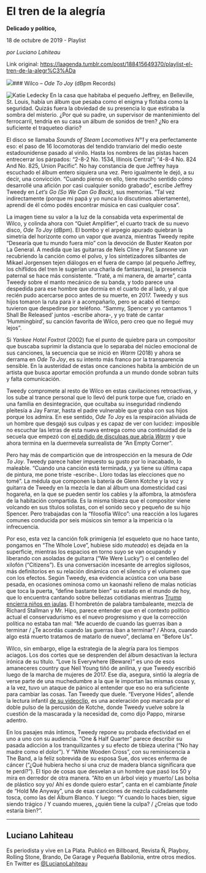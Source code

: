 # El tren de la alegría

**Delicado y político,**

18 de octubre de 2019 - Playlist

_por Luciano Lahiteau_

Link original: https://laagenda.tumblr.com/post/188415649370/playlist-el-tren-de-la-alegr%C3%ADa

![](https://64.media.tumblr.com/0821d1e0514a51bb8e8335094acc3cfd/f306ad28f3979512-e6/s500x750/e0d725dd6459b5d9d6992ce11c1ab6c2b0925417.jpg)### Wilco – *Ode To Joy* (dBpm Records)

![Katie Ledecky](https://64.media.tumblr.com/61aed01c8efa5f9d16f6d5073a8c1cb8/f306ad28f3979512-6d/s400x600/61cb400d6d52863bb3b7522d2ac085ab3e2399a3.jpg)
En la casa que habitaba el pequeño Jeffrey, en Belleville, St. Louis, había un álbum que pesaba como el enigma y flotaba como la seguridad. Quizás fuera la obviedad de su presencia lo que estiraba la sombra del misterio. ¿Por qué su padre, un supervisor de mantenimiento del ferrocarril, tendría en su casa un álbum de sonidos de tren? ¿No era suficiente el traqueteo diario?

El disco se llamaba *Sounds of Steam Locomotives N°1* y era perfectamente eso: el paso de 16 locomotoras del tendido tranviario del medio oeste estadounidense pasado al vinilo. Hasta los nombres de las pistas hacen entrecerrar los párpados: “2-8-2 No. 1534, Illinois Central”; “4-8-4 No. 824 And No. 825, Union Pacific”. No hay constancia de que Jeffrey haya escuchado el álbum entero siquiera una vez. Pero igualmente le dejó, a su decir, una convicción. “Cuando pienso en ello, tiene mucho sentido cómo desarrollé una afición por casi cualquier sonido grabado”, escribe Jeffrey Tweedy en *Let’s Go (So We Can Go Back)*, sus memorias. “Tal vez indirectamente (porque mi papá y yo nunca lo discutimos abiertamente), aprendí de él cómo podés encontrar música en casi cualquier cosa”. 

La imagen tiene su valor a la luz de la consabida veta experimental de Wilco, y colinda ahora con “Quiet Amplifier”, el cuarto track de su nuevo disco, *Ode To Joy* (dBpm). El bombo y el arpegio apurado quiebran la simetría del horizonte como un vapor que avanza, mientras Tweedy repite “Desearía que tu mundo fuera mío” con la devoción de Buster Keaton por La General. A medida que las guitarras de Nels Cline y Pat Sansone van recubriendo la canción como el polvo, y los sintetizadores silbantes de Mikael Jorgensen tejen diálogos en el fuera de campo (al pequeño Jeffrey, los chiflidos del tren le sugerían una charla de fantasmas), la presencia paternal se hace más consistente. “Traté, a mi manera, de amarte”, canta Tweedy sobre el manto mecánico de su banda, y todo parece una despedida para ese hombre que dormía en el cuarto de al lado, y al que recién pudo acercarse poco antes de su muerte, en 2017. Tweedy y sus hijos tomaron la ruta para ir a acompañarlo, pero se acabó el tiempo: tuvieron que despedirse por teléfono. “Sammy, Spencer y yo cantamos ‘I Shall Be Released’ juntos -escribe ahora-, y yo traté de cantar ‘Hummingbird’, su canción favorita de Wilco, pero creo que no llegué muy lejos”.

Si *Yankee Hotel Foxtrot* (2002) fue el punto de quiebre para un compositor que buscaba suprimir la distancia que lo separaba del núcleo emocional de sus canciones, la secuencia que se inició en *Warm* (2018) y ahora se derrama en *Ode To Joy*, es su intento más franco por la transparencia sensible. En la austeridad de estas once canciones habita la ambición de un artista que busca aportar emoción profunda a un mundo donde sobran tuits y falta comunicación. 

Tweedy compromete al resto de Wilco en estas cavilaciones retroactivas, y los sube al trance personal que lo llevó del punk torpe que fue, criado en una familia en desintegración, que ocultaba su inseguridad rindiendo pleitesía a Jay Farrar, hasta el padre vulnerable que graba con sus hijos porque los admira. En ese sentido, *Ode To Joy* es la respiración aliviada de un hombre que desgajó sus culpas y es capaz de ver con lucidez: imposible no escuchar las letras de esta nueva entrega como una continuidad de la secuela que empezó con [el pedido de disculpas que abría *Warm*](https://t.umblr.com/redirect?z=https%3A%2F%2Fopen.spotify.com%2Falbum%2F2XTPulCL6EUx1thyJPnlmj&t=ZTk2ZTE5NjNhYjc5YzgxNWI1YWQxNDAwMGU5YTliNzdjZWVmNDlmYSxvZWs2Rk5Dcw%3D%3D&b=t%3AXDz46txpppLgDp7rJlWQpw&p=https%3A%2F%2Flaagenda.tumblr.com%2Fpost%2F188415649370%2Fplaylist-el-tren-de-la-alegr%25C3%25ADa&m=1&ts=1705436894) y que ahora termina en la duermevela surrealista de “An Empty Corner”. 

Pero hay más de compartición que de introspección en la mesura de *Ode To Joy*. Tweedy parece haber impuesto su gusto por lo inacabado, lo maleable. “Cuando una canción está terminada, y ya tiene su última capa de pintura, me pone triste -escribe-. Lloro todas las elecciones que no tomé”. La médula que componen la batería de Glenn Kotche y la voz y guitarra de Tweedy en la mezcla le dan al álbum una domesticidad casi hogareña, en la que se pueden sentir los cables y la alfombra, la atmósfera de la habitación compartida. Es la misma tibieza que el compositor viene volcando en sus títulos solistas, con el sonido seco y pequeño de su hijo Spencer. Pero trabajadas con la “filosofía Wilco”: una reacción a los lugares comunes conducida por seis músicos sin temor a la impericia o la infrecuencia.

Por eso, esta vez la canción folk primigenia (el esqueleto que no hace tanto, pongamos en “The Whole Love”, hubiese sido *muteado*) es dejada en la superficie, mientras los espacios en torno suyo se van ocupando y liberando con asoladas de guitarra (“We Were Lucky”) o el centelleo del xilofón (“Citizens”). Es una conversación incesante de arreglos sigilosos, más definitorios en su relación dinámica con el silencio y el volumen que con los efectos. Según Tweedy, esa evidencia acústica con una base pesada, en ocasiones ominosa como un kaonashi relleno de malas noticias que toca la puerta, “define bastante bien” su estado en el mundo de hoy, que lo encuentra cantando sobre bellezas cotidianas mientras [Trump encierra niños en jaulas](https://www.youtube.com/watch?v=eaXSQIyY9J4). El hombretón de palabra tambaleante, mezcla de Richard Stallman y Mr. Hipo, parece entender que en el contexto político actual el conservadurismo es el nuevo progresismo y que la corrección política no estaba tan mal: “Me acuerdo de cuando las guerras iban a terminar / ¿Te acordás cuando las guerras iban a terminar? / Ahora, cuando algo está muerto tratamos de matarlo de nuevo”, declama en “Before Us”.

Wilco, sin embargo, elige la estrategia de la alegría para los tiempos aciagos. Los dos cortes que se desprenden del álbum desactivan la lectura irónica de su título. “Love Is Everywhere (Beware)” es uno de esos amaneceres country que Neil Young tiñó de anilina, y que Tweedy escribió luego de la marcha de mujeres de 2017. Ese día, asegura, sintió la alegría de verse parte de una muchedumbre a la que le importan las mismas cosas y, a la vez, tuvo un ataque de pánico al entender que eso no era suficiente para cambiar las cosas. Tan Tweedy que duele. “Everyone Hides”, allende la lectura infantil [de su videoclip](https://www.youtube.com/watch?v=P2Gbbd6pVMg), es una aceleración pop marcada por el doble pulso de la percusión de Kotche, donde Tweedy vuelve sobre la cuestión de la mascarada y la necesidad de, como dijo Pappo, mirarse adentro.

En los pasajes más íntimos, Tweedy repone su probada efectividad en el uno a uno con su audiencia. “One & Half Quarter” parece describir su pasada adicción a los tranquilizantes y su efecto de tibieza uterina (“No hay madre como el dolor”). Y “White Wooden Cross”, con su reminiscencia a The Band, a la feliz sobrevida de su esposa Sue, dos veces enferma de cáncer (“¿Qué hubiera hecho si una cruz de madera blanca significara que te perdí?”). El tipo de cosas que desvelan a un hombre que pasó los 50 y mira en derredor de otra manera. “Alto en un árbol viejo y muerto/ Las bolsa de plástico soy yo/ Ahí es donde quiero estar”, canta en el cambiante *finale* de “Hold Me Anyway”, una de esas canciones de mezcla cuidadamente tosca, como las del Álbum Blanco. Y luego: “Y cuando lo haces bien, sigue siendo trágico / Y cuando mueres, ¿quién tiene la culpa? / ¿Creías que todo estaría bien?”.

  




---

 Luciano Lahiteau
-----------------

 Es periodista y vive en La Plata. Publicó en Billboard, Revista Ñ, Playboy, Rolling Stone, Brando, De Garage y Pequeña Babilonia, entre otros medios. En Twitter es [@LucianoLahiteau](https://twitter.com/lucianolahiteau%E2%80%9D%0D%0Atarget=) 

